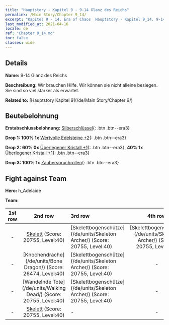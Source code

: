 ```yaml
---
title: "Hauptstory - Kapitel 9 - 9-14 Glanz des Reichs"
permalink: /Main Story/Chapter 9_14/
excerpt: "Kapitel 9 - 14. Era of Chaos  Hauptstory - Kapitel 9_14. 9-14 Glanz des Reichs"
last_modified_at: 2021-04-16
locale: de
ref: "Chapter 9_14.md"
toc: false
classes: wide
---
```


## Details

 **Name:** 9-14 Glanz des Reichs

 **Beschreibung:** Wir brauchen Hilfe. Wir können sie nicht alleine besiegen. Sie sind so viel stärker als erwartet.

 **Related to:** [Hauptstory Kapitel 9](/de/Main Story/Chapter 9/)

## Beutebelohnung

 **Erstabschlussbelohnung:** [Silberschlüssel](/de/Items/con_693/){: .btn .btn--era3}

 **Drop 1:** **100% 1x** [Wertvolle Edelsteine +2](/de/Items/mat_30/){: .btn .btn--era3}

 **Drop 2:** **60% 0x** [Überlegener Kristall +1](/de/Items/mat_24/){: .btn .btn--era3}, **40% 1x** [Überlegener Kristall +1](/de/Items/mat_24/){: .btn .btn--era3}

 **Drop 3:** **100% 1x** [Zauberspruchrollen](/de/Items/con_694/){: .btn .btn--era3}


## Fight against Team
 **Hero:** h_Adelaide

 **Team:**


  | 1st row | 2nd row | 3rd row | 4th row |
  |:----:|:----:|:----|:----:|
  | - | [Skelett](/de/units/Skeleton/) (Score: 20755, Level:40)  | [Skelettbogenschütze](/de/units/Skeleton Archer/) (Score: 20755, Level:40)  | [Skelettbogenschütze](/de/units/Skeleton Archer/) (Score: 20755, Level:40)  |
  | - | [Knochendrache](/de/units/Bone Dragon/) (Score: 26474, Level:40)  | [Skelettbogenschütze](/de/units/Skeleton Archer/) (Score: 20755, Level:40)  | - |
  | - | [Wandelnde Tote](/de/units/Walking Dead/) (Score: 20755, Level:40)  | [Skelettbogenschütze](/de/units/Skeleton Archer/) (Score: 20755, Level:40)  | - |
  | - | [Skelett](/de/units/Skeleton/) (Score: 20755, Level:40)  | - | - |


